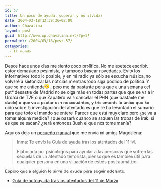 ```yaml
---
id: 57
title: Un poco de ayuda, superar y no olvidar
date: 2004-03-18T13:39:36+02:00
author: Chavalina
layout: post
guid: http://www.wp.chavalina.net/?p=57
permalink: /2004/03/18/post-57/
categories:
  - El mundo
---
```

Desde hace unos d&iacute;as me siento poco prol&iacute;fica. No me apetece escribir, estoy demasiado pesimista, y tampoco buscar novedades. Evito los informativos todo lo posible, y en mi radio ya sólo se escucha m&uacute;sica, no volveré a sintonizar las noticias mientras todo siga podrido de pol&iacute;tica. Y que se me entienda![emo](/imagenes/emoticonos/sonrisa.gif) , pero me da bastante pena que a una semana del put* desastre de Madrid no se oiga más en todas partes que que se va a ir Urdaci de TVE o que Zapatero va a cancelar el PHN (que bastante me duele) o que va a pactar con nosecuántos, y tristemente lo &uacute;nico que he o&iacute;do sobre la investigación del atentado es que se ha levantado el sumario para que todo el mundo se entere. Parece que está muy claro pero &iquest;se va a tomar alguna medida? &iquest;qué pasará cuando se saquen las tropas de Irak, si es que se sacan? &iquest;será entonces Bush el que nos tome man&iacute;a?

Aqu&iacute; os dejo un [peque&ntilde;o manual](ficheros/textos/GUIA%20AYUDA%2011%20M.doc) que me env&iacute;a mi amiga Magdalena:

> Inma: Te env&iacute;o la Gu&iacute;a de ayuda tras los atentados del 11-M. 
> 
> Elaborada por psicólogos para ayudar a las personas que sufren las secuelas de un atentado terrorista, pienso que es también &uacute;til para cualquier persona en una situación de estrés postraumático. 

Espero que a alguien le sirva de ayuda para seguir adelante. 

  *  [Gu&iacute;a de autoayuda tras los atentados del 11 de Marzo](ficheros/textos/GUIA%20AYUDA%2011%20M.doc)
